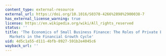 ```yaml
---
content_type: external-resource
external_url: https://doi.org/10.1016/S0378-4266%2898%2900038-7
has_external_license_warning: true
license: https://en.wikipedia.org/wiki/All_rights_reserved
status: ''
title: 'The Economics of Small Business Finance: The Roles of Private Equity and Debt
  Markets in the Financial Growth Cycle'
uid: 4d5c1a55-d111-4bfb-8927-591b2e4045c6
wayback_url: ''
---
```

